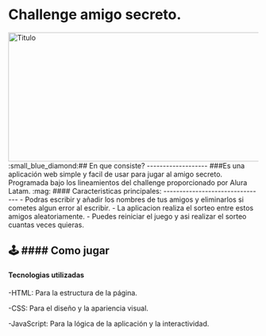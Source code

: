 # Challenge amigo secreto.
<img width="1342" height="260" alt="Titulo" src="https://github.com/user-attachments/assets/4e5c6ecd-2feb-4452-9d84-a1d498ef2c91" />
:small_blue_diamond:## En que consiste?
-------------------
###Es una aplicación web  simple y facil de usar para jugar al amigo secreto. Programada bajo los lineamientos del challenge proporcionado por Alura Latam.
:mag: #### Caracteristicas principales:
--------------------------------
- Podras  escribir y añadir los nombres de tus amigos y eliminarlos si cometes algun error al escribir.
- La aplicacion realiza el sorteo entre estos amigos aleatoriamente.
- Puedes reiniciar el juego y asi realizar el sorteo cuantas veces quieras.

:joystick: #### Como jugar
---------------
#### Tecnologias utilizadas
-HTML: Para la estructura de la página.

-CSS: Para el diseño y la apariencia visual.

-JavaScript: Para la lógica de la aplicación y la interactividad.

